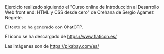 Ejercicio realizado siguiendo el "Curso online de Introducción al Desarrollo Web front end: HTML y CSS desde cero" de Crehana de Sergio Agamez Negrete.

El texto se ha generado con ChatGTP.

El icono se ha descargado de https://www.flaticon.es/

Las imágenes son de https://pixabay.com/es/

